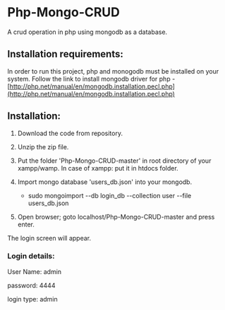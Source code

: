 # Php-Mongo-CRUD
A crud operation in php using mongodb as a database.


Installation requirements:
-------------------------
In order to run this project, php and monogodb must be installed on your system. Follow the link to install mongodb driver for php - [http://php.net/manual/en/mongodb.installation.pecl.php](http://php.net/manual/en/mongodb.installation.pecl.php)


Installation:
-------------
1. Download the code from repository. 

2. Unzip the zip file.

3. Put the folder 'Php-Mongo-CRUD-master' in root directory of your xampp/wamp. In case of xampp: put it in htdocs folder.

4. Import mongo database 'users_db.json' into your mongodb. 
   - sudo mongoimport --db login_db --collection user --file users_db.json
   
5. Open browser; goto localhost/Php-Mongo-CRUD-master and press enter.

The login screen will appear.

### Login details:
User Name: 	admin

password: 	4444

login type: admin
